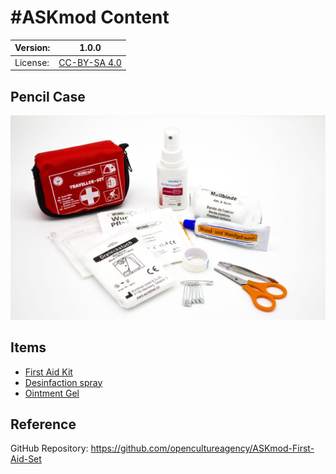 # #ASKmod Content

| Version: | 1.0.0        |
| -------- | ------------ |
| License: | [CC-BY-SA 4.0](LICENSE.md) |

## Pencil Case

![#ASKmod First Aid Set](/images/askmod-first-aid-set.jpg)

## Items

- [First Aid Kit](https://askotec.openculture.agency/product/first-aid-kit/)
- [Desinfaction spray](https://askotec.openculture.agency/product/desinfaction-spray/)
- [Ointment Gel](https://askotec.openculture.agency/product/ointment-gel/)

## Reference

GitHub Repository: https://github.com/opencultureagency/ASKmod-First-Aid-Set